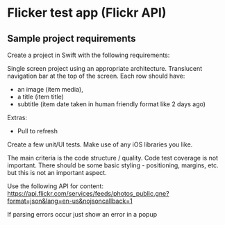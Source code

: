 Flicker test app (Flickr API)
===========================

## Sample project requirements

Create a project in Swift with the following requirements:

Single screen project using an appropriate architecture.
Translucent navigation bar at the top of the screen.
Each row should have: 
* an image (item media), 
* a title (item title) 
* subtitle (item date taken in human friendly format like 2 days ago)

Extras:
* Pull to refresh

Create a few unit/UI tests.
Make use of any iOS libraries you like.

The main criteria is the code structure / quality.
Code test coverage is not important.
There should be some basic styling - positioning, margins, etc. but this is not an important aspect.

Use the following API for content:
https://api.flickr.com/services/feeds/photos_public.gne?format=json&lang=en-us&nojsoncallback=1

If parsing errors occur just show an error in a popup